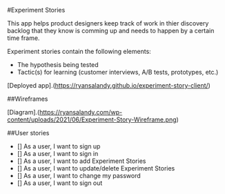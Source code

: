 #Experiment Stories

This app helps product designers keep track of work in thier discovery backlog that they know is comming up and needs to happen by a certain time frame.

Experiment stories contain the following elements:

* The hypothesis being tested
* Tactic(s) for learning (customer interviews, A/B tests, prototypes, etc.)

[Deployed app].(https://ryansalandy.github.io/experiment-story-client/)

##Wireframes

[Diagram].(https://ryansalandy.com/wp-content/uploads/2021/06/Experiment-Story-Wireframe.png)

##User stories
- [] As a user, I want to sign up
- [] As a user, I want to sign in
- [] As a user, I want to add Experiment Stories
- [] As a user, I want to update/delete Experiment Stories
- [] As a user, I want to change my password
- [] As a user, I want to sign out

